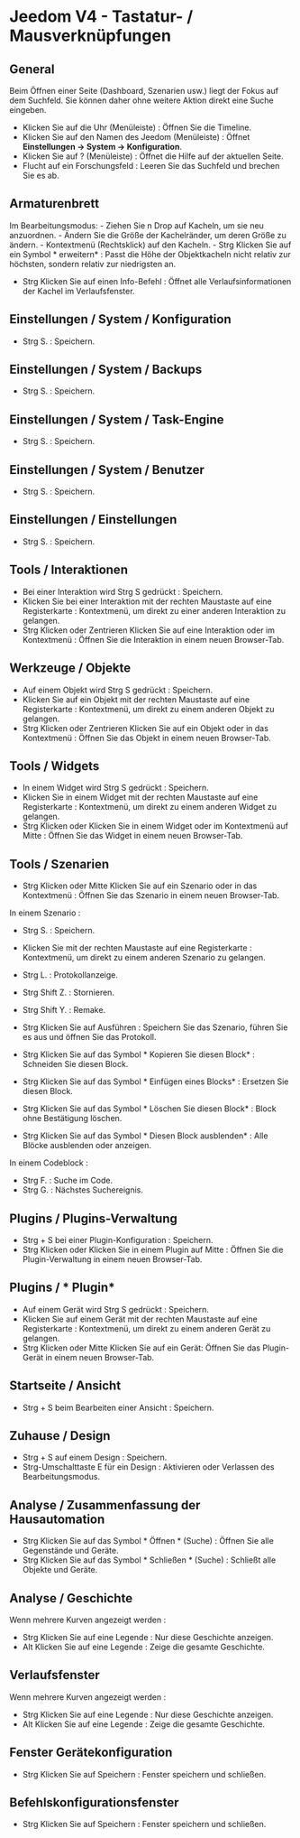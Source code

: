 # Jeedom V4 - Tastatur- / Mausverknüpfungen

## General

Beim Öffnen einer Seite (Dashboard, Szenarien usw.) liegt der Fokus auf dem Suchfeld. Sie können daher ohne weitere Aktion direkt eine Suche eingeben.

- Klicken Sie auf die Uhr (Menüleiste) : Öffnen Sie die Timeline.
- Klicken Sie auf den Namen des Jeedom (Menüleiste)  : Öffnet **Einstellungen → System → Konfiguration**.
- Klicken Sie auf ?  (Menüleiste)  : Öffnet die Hilfe auf der aktuellen Seite.
- Flucht auf ein Forschungsfeld : Leeren Sie das Suchfeld und brechen Sie es ab.

## Armaturenbrett
Im Bearbeitungsmodus:
	- Ziehen Sie n Drop auf Kacheln, um sie neu anzuordnen.
	- Ändern Sie die Größe der Kachelränder, um deren Größe zu ändern.
	- Kontextmenü (Rechtsklick) auf den Kacheln.
	- Strg Klicken Sie auf ein Symbol * erweitern* : Passt die Höhe der Objektkacheln nicht relativ zur höchsten, sondern relativ zur niedrigsten an.

- Strg Klicken Sie auf einen Info-Befehl : Öffnet alle Verlaufsinformationen der Kachel im Verlaufsfenster.

## Einstellungen / System / Konfiguration
- Strg S. : Speichern.

## Einstellungen / System / Backups
- Strg S. : Speichern.

## Einstellungen / System / Task-Engine
- Strg S. : Speichern.

## Einstellungen / System / Benutzer
- Strg S. : Speichern.

## Einstellungen / Einstellungen
- Strg S. : Speichern.

## Tools / Interaktionen
- Bei einer Interaktion wird Strg S gedrückt : Speichern.
- Klicken Sie bei einer Interaktion mit der rechten Maustaste auf eine Registerkarte : Kontextmenü, um direkt zu einer anderen Interaktion zu gelangen.
- Strg Klicken oder Zentrieren Klicken Sie auf eine Interaktion oder im Kontextmenü : Öffnen Sie die Interaktion in einem neuen Browser-Tab.

## Werkzeuge / Objekte
- Auf einem Objekt wird Strg S gedrückt : Speichern.
- Klicken Sie auf ein Objekt mit der rechten Maustaste auf eine Registerkarte : Kontextmenü, um direkt zu einem anderen Objekt zu gelangen.
- Strg Klicken oder Zentrieren Klicken Sie auf ein Objekt oder in das Kontextmenü : Öffnen Sie das Objekt in einem neuen Browser-Tab.

## Tools / Widgets
- In einem Widget wird Strg S gedrückt : Speichern.
- Klicken Sie in einem Widget mit der rechten Maustaste auf eine Registerkarte : Kontextmenü, um direkt zu einem anderen Widget zu gelangen.
- Strg Klicken oder Klicken Sie in einem Widget oder im Kontextmenü auf Mitte : Öffnen Sie das Widget in einem neuen Browser-Tab.

## Tools / Szenarien
- Strg Klicken oder Mitte Klicken Sie auf ein Szenario oder in das Kontextmenü : Öffnen Sie das Szenario in einem neuen Browser-Tab.

In einem Szenario :
- Strg S. : Speichern.
- Klicken Sie mit der rechten Maustaste auf eine Registerkarte : Kontextmenü, um direkt zu einem anderen Szenario zu gelangen.
- Strg L. : Protokollanzeige.
- Strg Shift Z. : Stornieren.
- Strg Shift Y. : Remake.

- Strg Klicken Sie auf Ausführen : Speichern Sie das Szenario, führen Sie es aus und öffnen Sie das Protokoll.
- Strg Klicken Sie auf das Symbol * Kopieren Sie diesen Block* : Schneiden Sie diesen Block.
- Strg Klicken Sie auf das Symbol * Einfügen eines Blocks* : Ersetzen Sie diesen Block.
- Strg Klicken Sie auf das Symbol * Löschen Sie diesen Block* : Block ohne Bestätigung löschen.
- Strg Klicken Sie auf das Symbol * Diesen Block ausblenden* : Alle Blöcke ausblenden oder anzeigen.

In einem Codeblock :
- Strg F. : Suche im Code.
- Strg G. : Nächstes Suchereignis.

## Plugins / Plugins-Verwaltung
- Strg + S bei einer Plugin-Konfiguration : Speichern.
- Strg Klicken oder Klicken Sie in einem Plugin auf Mitte : Öffnen Sie die Plugin-Verwaltung in einem neuen Browser-Tab.

## Plugins / * Plugin*
- Auf einem Gerät wird Strg S gedrückt  : Speichern.
- Klicken Sie auf einem Gerät mit der rechten Maustaste auf eine Registerkarte : Kontextmenü, um direkt zu einem anderen Gerät zu gelangen.
- Strg Klicken oder Mitte Klicken Sie auf ein Gerät: Öffnen Sie das Plugin-Gerät in einem neuen Browser-Tab.

## Startseite / Ansicht
- Strg + S beim Bearbeiten einer Ansicht : Speichern.

## Zuhause / Design
- Strg + S auf einem Design : Speichern.
- Strg-Umschalttaste E für ein Design : Aktivieren oder Verlassen des Bearbeitungsmodus.

## Analyse / Zusammenfassung der Hausautomation
- Strg Klicken Sie auf das Symbol * Öffnen * (Suche) : Öffnen Sie alle Gegenstände und Geräte.
- Strg Klicken Sie auf das Symbol * Schließen * (Suche) : Schließt alle Objekte und Geräte.

## Analyse / Geschichte
Wenn mehrere Kurven angezeigt werden :
- Strg Klicken Sie auf eine Legende : Nur diese Geschichte anzeigen.
- Alt Klicken Sie auf eine Legende : Zeige die gesamte Geschichte.

## Verlaufsfenster
Wenn mehrere Kurven angezeigt werden :
- Strg Klicken Sie auf eine Legende : Nur diese Geschichte anzeigen.
- Alt Klicken Sie auf eine Legende : Zeige die gesamte Geschichte.

## Fenster Gerätekonfiguration
- Strg Klicken Sie auf Speichern : Fenster speichern und schließen.

## Befehlskonfigurationsfenster
- Strg Klicken Sie auf Speichern : Fenster speichern und schließen.
